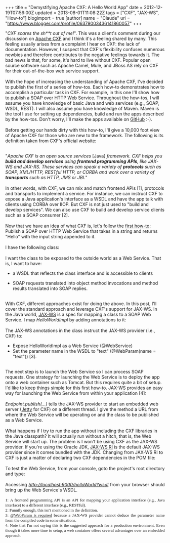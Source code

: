 +++
title = "Demystifying Apache CXF: A Hello World App"
date = 2012-12-19T07:56:00Z
updated = 2013-08-01T11:08:22Z
tags = ["CXF", "JAX-WS", "How-to"]
blogimport = true 
[author]
	name = "Claude"
	uri = "https://www.blogger.com/profile/06379003436141860057"
+++

"<i>CXF scares the sh**t out of me!</i>".&nbsp;This was a client's comment during our discussion on&nbsp;<a href="http://cxf.apache.org/" target="_blank">Apache CXF</a> and I think it's a feeling shared by many. This feeling usually arises from a complaint I hear on CXF: the lack of documentation. However, I suspect that CXF's flexibility confuses numerous newbies and therefore contributes to the negative feelings towards it.&nbsp;The bad news is that, for some, it's hard to live without CXF. Popular open source software such as Apache Camel, Mule, and JBoss AS rely on CXF for their out-of-the-box web service support.<br /><br />With the hope of increasing the understanding of Apache CXF, I've decided to publish the first of a series of how-tos. Each how-to demonstrates how to accomplish a particular task in CXF. For example, in this one I'll show how to publish a SOAP&nbsp;over HTTP&nbsp;Web Service.&nbsp;Throughout the how-tos, I will assume you have knowledge of basic Java and web services (e.g., SOAP, WSDL, REST). I will also assume you have knowledge of Maven. Maven is the tool I use for setting up dependencies, build and run the apps described by the how-tos. Don't worry, I'll make the apps available on <a href="https://github.com/claudemamo" target="_blank">GitHub</a> :-).<br /><br />Before getting our hands dirty with this how-to, I'll give a 10,000 foot view of Apache CXF for those who are new to the framework. The following is its definition taken from CXF's official website:<br /><br /><div class="p1">"<i>Apache CXF is an open source services </i>[Java]<i> framework. CXF helps you </i><b style="font-style: italic;">build and develop services</b><i> using </i><b style="font-style: italic;">frontend programming APIs</b><i>, like JAX-WS and JAX-RS. These services can speak a variety of </i><b style="font-style: italic;">protocols</b><i> such as SOAP, XML/HTTP, RESTful HTTP, or CORBA and work over a variety of </i><b style="font-style: italic;">transports</b><i> such as HTTP, JMS or JBI.</i>"</div><div class="p1"><br /></div><div class="p1">In other words, with CXF, we can mix and match frontend APIs [1], protocols and transports to implement a service. For instance, we can instruct CXF to expose a Java application's interface as a WSDL and have the app talk with clients using CORBA over IIOP. But CXF is not just used to "build and develop services". We can also use CXF to build and develop service clients such as a SOAP consumer [2].<br /><br />Now that we have an idea of what CXF is, let's follow the <a href="https://github.com/claudemamo/cxf-howto-1" target="_blank">first how-to</a>: Publish a&nbsp;SOAP over HTTP Web Service&nbsp;that takes in a string and returns "Hello" with the input string appended to it.<br /><br />I have the following class:<br /><br /><script src="https://gist.github.com/claudemamo/4306173.js?file=HelloWorldImpl(1).java"></script>I want the class&nbsp;to be exposed to the outside world as a Web Service. That is, I want to have:<br /><ul><li>a WSDL that reflects the class interface and is accessible to clients</li></ul><ul><li>SOAP requests translated into object method invocations and method results translated into SOAP replies.</li></ul><div><br />With CXF, different approaches exist for doing the above. In this post, I'll cover the standard approach and leverage CXF's support for JAX-WS. In the Java world, <a href="http://en.wikipedia.org/wiki/Java_API_for_XML_Web_Services" target="_blank">JAX-WS</a> is a spec for mapping a class to a SOAP Web Service. I map <i>HelloWorldImpl</i> by adding annotations to it:</div><br /><script src="https://gist.github.com/claudemamo/4306173.js?file=HelloWorldImpl(2).java"></script>The JAX-WS annotations in the class instruct the JAX-WS provider (i.e., CXF) to:<br /><ul><li>Expose HelloWorldImpl as a Web Service (@WebService)</li><li>Set the parameter name in the WSDL to "text" (@WebParam(name = "text")) [3].</li></ul><br />The next step is to launch the Web Service so I can process SOAP requests.&nbsp;One strategy for launching the Web Service is to deploy the app onto a web container such as Tomcat. But this requires quite a bit of setup. I'd like to keep things simple for this first how-to. JAX-WS provides an easy way for launching the Web Service from within your application [4]:<br /><br /><script src="https://gist.github.com/claudemamo/4306173.js?file=Sever.java"></script><i>Endpoint.publish(...)</i> tells the JAX-WS provider to start an embedded web server (<a href="http://jetty.codehaus.org/jetty/" target="_blank">Jetty</a> for CXF) on a different thread. I give the method a URL from where the Web Service will be operating on&nbsp;and the class to be published as a Web Service.<br /><br />What happens if I try to run the app without including the CXF libraries in the Java classpath? It will actually run without a hitch, that is, the Web Service will start up.&nbsp;The problem&nbsp;is I won't be using CXF as the JAX-WS provider. If you're using the Oracle JDK, <a href="http://jax-ws.java.net/" target="_blank">JAX-WS RI</a> is the default JAX-WS provider since it comes bundled with the JDK. Changing from JAX-WS RI to CXF is just a matter of declaring two CXF dependencies in the POM file:<br /><br /><script src="https://gist.github.com/claudemamo/4306173.js?file=pom.xml"></script>To test the Web Service, from your console, goto the project's root directory and type:<br /><br /><script src="https://gist.github.com/claudemamo/4306173.js?file=run.sh"></script> <div style="text-align: justify;">Accessing <i><a href="http://localhost:9000/helloWorld?wsdl">http://localhost:9000/helloWorld?wsdl</a></i> from your browser should bring up the Web Service's WSDL. <br /><span style="font-family: Times, Times New Roman, serif; font-size: small;"><span class="num"><br /></span></span><span style="font-family: Times, Times New Roman, serif; font-size: small;"><span class="num">1:&nbsp;</span><span style="text-align: justify;">A frontend programming API is an API for mapping your application interface (e.g., Java interface) to a different interface (e.g., RESTful).</span></span><br /><span style="font-family: Times, Times New Roman, serif; font-size: small;">2: Funnily enough, this isn't mentioned in the definition.</span><br /><span style="font-family: Times, Times New Roman, serif; font-size: small;"><span class="num">3:&nbsp;</span><span style="text-align: justify;"><a href="http://cxf.apache.org/faq.html#FAQ-Thepartsinmygeneratedwsdlhavenamesoftheform%22arg0%22%2C%22arg1%22%2C...Whydon%27ttheparts%28andJavageneratedfromthem%29usetheniceparameternamesItypedintotheinterfacedefinition%3F">@WebParam is required</a> because a JAX-WS provider cannot deduce the parameter name from the compiled code in some situations.</span></span><br /><span style="font-family: Times, Times New Roman, serif; font-size: small;">4: Note that I'm not saying this is the suggested approach for a production environment. Even though it takes more time to setup, a web container offers several advantages over an embedded approach.</span></div></div>

